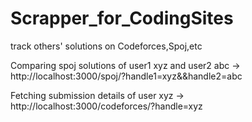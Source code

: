 # Scrapper_for_CodingSites
track others' solutions on Codeforces,Spoj,etc


Comparing spoj solutions of user1 xyz and user2 abc ->
http://localhost:3000/spoj/?handle1=xyz&&handle2=abc

Fetching submission details of user xyz ->
http://localhost:3000/codeforces/?handle=xyz
